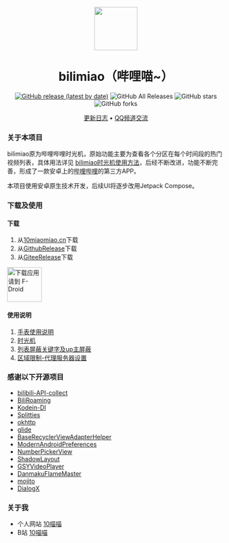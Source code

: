 <p align="center">
<img width="100px" src="https://oss.10miaomiao.cn/images/bilimiao.png"/>
</p>

<div align="center">

# bilimiao（哔哩喵~）
[![GitHub release (latest by date)](https://img.shields.io/github/v/release/10miaomiao/bilimiao2)](https://github.com/10miaomiao/bilimiao2/releases)  ![GitHub All Releases](https://img.shields.io/github/downloads/10miaomiao/bilimiao2/total) ![GitHub stars](https://img.shields.io/github/stars/10miaomiao/bilimiao2?style=flat) ![GitHub forks](https://img.shields.io/github/forks/10miaomiao/bilimiao2)

</div>

<div align="center">

[更新日志](CHANGELOG.md)
&bull;
[QQ频道交流](https://pd.qq.com/s/hn9hmg)

</div>

### 关于本项目
bilimiao原为哔哩哔哩时光机，原始功能主要为查看各个分区在每个时间段的热门视频列表，具体用法详见 [bilimiao时光机使用方法](doc/时光机.md)，后经不断改进，功能不断完善，形成了一款安卓上的[哔哩哔哩](https://www.bilibili.com/)的第三方APP。

本项目使用安卓原生技术开发，后续UI将逐步改用Jetpack Compose。

### 下载及使用
#### 下载
1. 从[10miaomiao.cn](https://10miaomiao.cn/project/1)下载
2. 从[GithubRelease](https://github.com/10miaomiao/bilimiao2/releases)下载
3. 从[GiteeRelease](https://gitee.com/10miaomiao/bilimiao2/releases)下载

[<img src="https://fdroid.gitlab.io/artwork/badge/get-it-on-zh-hans.png"
    alt="下载应用请到 F-Droid"
    height="80">](https://f-droid.org/packages/com.a10miaomiao.bilimiao)

#### 使用说明
1. [手表使用说明](doc/手表使用说明.md)
2. [时光机](doc/时光机.md)
3. [列表屏蔽关键字及up主屏蔽](doc/列表屏蔽关键字及up主屏蔽.md)
4. [区域限制-代理服务器设置](doc/区域限制-代理服务器设置.md)

### 感谢以下开源项目
* [bilibili-API-collect](https://github.com/SocialSisterYi/bilibili-API-collect)
* [BiliRoaming](https://github.com/yujincheng08/BiliRoaming)
* [Kodein-DI](https://github.com/Kodein-Framework/Kodein-DI)
* [Splitties](https://github.com/LouisCAD/Splitties)
* [okhttp](https://github.com/square/okhttp)
* [glide](https://github.com/bumptech/glide)
* [BaseRecyclerViewAdapterHelper](https://github.com/CymChad/BaseRecyclerViewAdapterHelper)
* [ModernAndroidPreferences](https://github.com/Maxr1998/ModernAndroidPreferences)
* [NumberPickerView](https://github.com/Carbs0126/NumberPickerView)
* [ShadowLayout](https://github.com/lihangleo2/ShadowLayout)
* [GSYVideoPlayer](https://github.com/CarGuo/GSYVideoPlayer)
* [DanmakuFlameMaster](https://github.com/bilibili/DanmakuFlameMaster)
* [mojito](https://github.com/mikaelzero/mojito)
* [DialogX](https://github.com/kongzue/DialogX)


### 关于我
* 个人网站 [10喵喵](https://10miaomiao.cn/)
* B站 [10喵喵](https://space.bilibili.com/6789810/)
